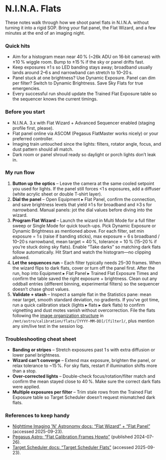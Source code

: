 # N.I.N.A. Flats

These notes walk through how we shoot panel flats in N.I.N.A. without turning it into a rigid SOP. Bring your flat panel, the Flat Wizard, and a few minutes at the end of an imaging night.

### Quick hits
- Aim for a histogram mean near 40 % (~26k ADU on 16‑bit cameras) with ±10 % wiggle room. Bump to ±15 % if the sky or panel drifts fast.
- Keep exposures ≥1 s so LED banding stays away; broadband usually lands around 2–6 s and narrowband can stretch to 10–20 s.
- Panel stuck at one brightness? Use Dynamic Exposure. Panel can dim per filter? Switch to Dynamic Brightness. Save Sky Flats for true emergencies.
- Every successful run should update the Trained Flat Exposure table so the sequencer knows the current timings.

### Before you start
- N.I.N.A. 3.x with Flat Wizard + Advanced Sequencer enabled (staging profile first, please).
- Flat panel online via ASCOM (Pegasus FlatMaster works nicely) or your preferred controller.
- Imaging train untouched since the lights: filters, rotator angle, focus, and dust pattern should all match.
- Dark room or panel shroud ready so daylight or porch lights don’t leak in.

### My run flow
1. **Button up the optics** – Leave the camera at the same cooled setpoint you used for lights. If the panel still forces <1 s exposures, add a diffuser (white acrylic sheet or double T‑shirt layer).
2. **Dial the panel** – Open Equipment ▸ Flat Panel, confirm the connection, and save brightness levels that yield ≥1 s for broadband and ≥3 s for narrowband. Manual panels: jot the dial values before diving into the wizard.
3. **Program Flat Wizard** – Launch the wizard in Multi Mode for a full filter sweep or Single Mode for quick touch-ups. Pick Dynamic Exposure or Dynamic Brightness as mentioned above. For each filter, set min exposure = 1 s (raise if banding sticks), max exposure = 6 s broadband / 10–20 s narrowband, mean target = 40 %, tolerance = 10 % (15–20 % if you’re stuck doing sky flats). Enable “Take darks” so matching dark flats follow automatically. Hit Start and watch the histogram—no clipping allowed.
4. **Let the sequences run** – Each filter typically needs 25–30 frames. When the wizard flips to dark flats, cover or turn off the panel first. After the run, hop into Equipment ▸ Flat Panel ▸ Trained Flat Exposure Times and confirm the table saved the right exposure + brightness. Clean out any oddball entries (different binning, experimental filters) so the sequencer doesn’t chase ghost values.
5. **Validate + stash** – Inspect a sample flat in the Statistics pane: mean near target, smooth standard deviation, no gradients. If you've got time, run a quick calibration stack (lights ▸ flats ▸ dark flats) to confirm vignetting and dust motes vanish without overcorrection. File the flats following the [image organization structure](image-organization.md) in `/mnt/astro/calibration/flats/[YYYY-MM-DD]/[filter]/`, plus mention any sim/live test in the session log.

### Troubleshooting cheat sheet
- **Banding or stripes** – Stretch exposures past 1 s with extra diffusion or lower panel brightness.
- **Wizard can’t converge** – Extend max exposure, brighten the panel, or relax tolerance to ~15 %. For sky flats, restart if illumination shifts more than a stop.
- **Over-corrected lights** – Double-check focus/rotation/filter match and confirm the mean stayed close to 40 %. Make sure the correct dark flats were applied.
- **Multiple exposures per filter** – Trim stale rows from the Trained Flat Exposure table so Target Scheduler doesn’t request mismatched dark flats.

### References to keep handy
- [Nighttime Imaging 'N' Astronomy docs: “Flat Wizard” + “Flat Panel”](https://nighttime-imaging.eu/docs/) (accessed 2025-09-23).
- [Pegasus Astro: “Flat Calibration Frames Howto”](https://pegasusastro.com/) (published 2024-07-26).
- [Target Scheduler docs: “Target Scheduler Flats”](https://nighttime-imaging.eu/docs/) (accessed 2025-09-23).
